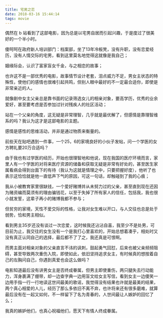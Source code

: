 ```yaml
---
title: 宅男之恋
date: 2018-03-16 15:44:14
tags: movie
---
```


偶然在 b 站看到了这部电影，因为总是以宅男自居而引起兴趣，于是度过了很美好的一个半小时。

傻呵呵在政府新人培训部门：档案部，坐了13年冷板凳，没有升职，没有恋爱经历，没有人情交际的宅男，看到这里莫名地觉得这就像是我自己；

姻缘际会，认识了富家盲女千金，与之相恋的故事；

也许这不是一部优秀的电影，故事情节设计老套，泪点威力不足，男女主状态的特殊性，使他们的感情也很难引起共鸣，但别人眼中最好的不一定最合适你，即使是非常亲近的人。

就像剧中女主父亲总是靠书面的记录筛选女儿的相亲对象，要高学历，优秀的业余爱好，甚至要考虑是否参加过针对残疾人的社区活动；

站在一个父亲的角度，这无疑是非常理智，几乎就是最优解了，但感情是靠理智维系的吗？我认为这才是这部电影的主题。

感情是感性的思维活动，并非是通过物质来衡量的。

前些天在贴吧遇到一件事，一个25，6的家境良好的小伙子发帖，问一个学医的女方聘礼要20万合适吗？

由于我也有过学医的经历，开始也很理智地和他说，现在我国的医疗环境而言，家里人有一个学医的对将来医疗资源的储备和获取无疑是非常有好处的，甚至医生家属看病会得到台面下的有待（我认为这就是情理之中，只要把握好度），他听了也表示这恰恰就是他一直低声下气的原因，可这一句话，却触碰到了我的心痕；

我从小被教育家里很缺钱，一个爱好赌博并从未努力过的父亲，甚至直到现在还因为赌资编而莫须有的理由骗钱花，以至于失掉了所有家人的信任，包括我，我也很小就发誓，这辈子再小的赌博我都不参与；

但贫穷的家境，天性不爱交际的性格，让我对女生难以开口，与人交往也总是处于弱势，恰和男主相似。

看到男主35岁还没有谈过一次恋爱，这时候我还沾沾自喜，我至少不是处男，可目前为止，我交往的女生没有一个是我打心里喜欢的，开始总想着凑乎，相处时又没有真正认同自己的选择，最后都不了了之，我还真是可恨啊。

而男主面对相亲对象的父亲直言不讳的讽刺，鼓起勇气回怼，后来也被父亲频频阻碍，甚至导致两次重伤入院，即使如此，依旧坚持追求女主，有时候真的想按着自己的左胸问自己，你遇到真爱也会这么做吗？

电影知道最后没有讲男女主是否终成眷属，但男主即使重伤，两只腿失去行动能力，浑身裹满了绷带，却一边查字典一边用盲文给女主写信，看到女主一边傻笑一边用手指一行一行地读这世间最美的歌谣，我觉得没有结果也许就是最美的结果，两个真心相爱的人儿，经历了那么多依旧不离不弃，也许将来还有很多磨难，就算最后没有在一起又如何，不一样留下了名为青春的，人世间最让人嫉妒的回忆了么；

我真的嫉妒他们，也真心祝福他们，愿天下有情人终成眷属。
